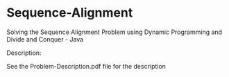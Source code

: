 # Sequence-Alignment
Solving the Sequence Alignment Problem using Dynamic Programming and Divide and Conquer - Java

Description:

See the Problem-Description.pdf file for the description
